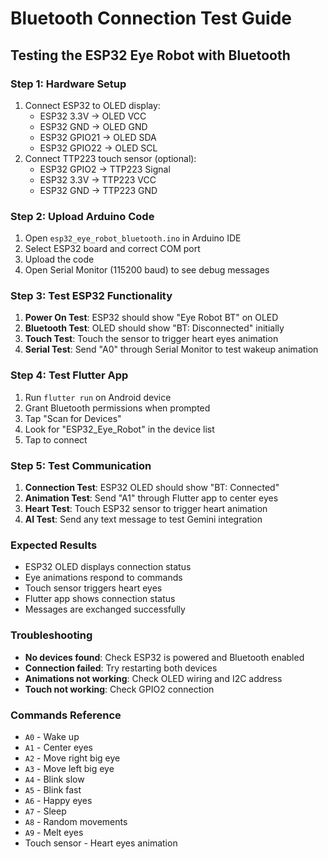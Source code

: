# Bluetooth Connection Test Guide

## Testing the ESP32 Eye Robot with Bluetooth

### Step 1: Hardware Setup
1. Connect ESP32 to OLED display:
   - ESP32 3.3V → OLED VCC
   - ESP32 GND → OLED GND  
   - ESP32 GPIO21 → OLED SDA
   - ESP32 GPIO22 → OLED SCL
2. Connect TTP223 touch sensor (optional):
   - ESP32 GPIO2 → TTP223 Signal
   - ESP32 3.3V → TTP223 VCC
   - ESP32 GND → TTP223 GND

### Step 2: Upload Arduino Code
1. Open `esp32_eye_robot_bluetooth.ino` in Arduino IDE
2. Select ESP32 board and correct COM port
3. Upload the code
4. Open Serial Monitor (115200 baud) to see debug messages

### Step 3: Test ESP32 Functionality
1. **Power On Test**: ESP32 should show "Eye Robot BT" on OLED
2. **Bluetooth Test**: OLED should show "BT: Disconnected" initially
3. **Touch Test**: Touch the sensor to trigger heart eyes animation
4. **Serial Test**: Send "A0" through Serial Monitor to test wakeup animation

### Step 4: Test Flutter App
1. Run `flutter run` on Android device
2. Grant Bluetooth permissions when prompted
3. Tap "Scan for Devices"
4. Look for "ESP32_Eye_Robot" in the device list
5. Tap to connect

### Step 5: Test Communication
1. **Connection Test**: ESP32 OLED should show "BT: Connected"
2. **Animation Test**: Send "A1" through Flutter app to center eyes
3. **Heart Test**: Touch ESP32 sensor to trigger heart animation
4. **AI Test**: Send any text message to test Gemini integration

### Expected Results
- ESP32 OLED displays connection status
- Eye animations respond to commands
- Touch sensor triggers heart eyes
- Flutter app shows connection status
- Messages are exchanged successfully

### Troubleshooting
- **No devices found**: Check ESP32 is powered and Bluetooth enabled
- **Connection failed**: Try restarting both devices
- **Animations not working**: Check OLED wiring and I2C address
- **Touch not working**: Check GPIO2 connection

### Commands Reference
- `A0` - Wake up
- `A1` - Center eyes  
- `A2` - Move right big eye
- `A3` - Move left big eye
- `A4` - Blink slow
- `A5` - Blink fast
- `A6` - Happy eyes
- `A7` - Sleep
- `A8` - Random movements
- `A9` - Melt eyes
- Touch sensor - Heart eyes animation

